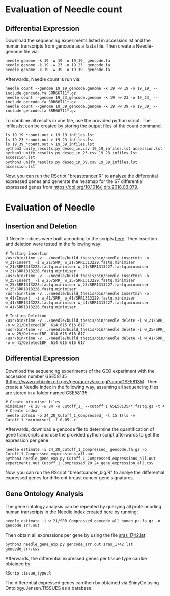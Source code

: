 # Evaluation of Needle count

## Differential Expression
Download the sequencing experiments listed in accession.lst and the human transcripts from gencode as a fasta file.
Then create a Needle-genome file via:

```
needle genome -k 19 -w 19 -o 19_19_ gencode.fa
needle genome -k 19 -w 23 -o 19_23_ gencode.fa
needle genome -k 19 -w 39 -o 19_39_ gencode.fa
```

Afterwards, Needle count is run via:

```
needle count --genome 19_19_gencode.genome -k 19 -w 19 -o 19_19_ --include gencode.fa SRR66711*.gz
needle count --genome 19_23_gencode.genome -k 19 -w 23 -o 19_23_ --include gencode.fa SRR66711*.gz
needle count --genome 19_39_gencode.genome -k 19 -w 39 -o 19_39_ --include gencode.fa SRR66711*.gz
```

To combine all results in one file, use the provided python script. The infiles.lst can be created by storing the output files of the count command.

```
ls 19_19_*count.out > 19_19_infiles.lst
ls 19_23_*count.out > 19_23_infiles.lst
ls 19_39_*count.out > 19_39_infiles.lst
python3 unify_results.py deseq_in.csv 19_19_infiles.lst accession.lst
python3 unify_results.py deseq_in_23.csv 19_23_infiles.lst accession.lst
python3 unify_results.py deseq_in_39.csv 19_39_infiles.lst accession.lst
```

Now, you can run the RScript "breastcancer.R" to analyze the differential expressed genes and generate the heatmap for the 67 
differential expressed genes from https://doi.org/10.1016/j.dib.2018.03.079.


# Evaluation of Needle

## Insertion and Deletion

If Needle indices were built according to the scripts [here](https://github.com/MitraDarja/analysis_needle/tree/main). Then insertion and deletion were tested in the following way:

```
# Testing insertion
/usr/bin/time -v ../needle/build_thesis/bin/needle insertmin -o w_21/Insert_ -i w_21/SRR_ w_21/SRR1313229.fastq.minimiser w_21/SRR1313228.fastq.minimiser w_21/SRR1313227.fastq.minimiser w_21/SRR1313226.fastq.minimiser
/usr/bin/time -v ../needle/build_thesis/bin/needle insertmin -o w_25/Insert_ -i w_25/SRR_ w_25/SRR1313229.fastq.minimiser w_25/SRR1313228.fastq.minimiser w_25/SRR1313227.fastq.minimiser w_25/SRR1313226.fastq.minimiser
/usr/bin/time -v ../needle/build_thesis/bin/needle insertmin -o w_41/Insert_ -i w_41/SRR_ w_41/SRR1313229.fastq.minimiser w_41/SRR1313228.fastq.minimiser w_41/SRR1313227.fastq.minimiser w_41/SRR1313226.fastq.minimiser

# Testing Deletion
/usr/bin/time -v ../needle/build_thesis/bin/needle delete -i w_21/SRR_ -o w_21/DeletedIBF_ 614 615 616 617
/usr/bin/time -v ../needle/build_thesis/bin/needle delete -i w_25/SRR_ -o w_25/DeletedIBF_ 614 615 616 617
/usr/bin/time -v ../needle/build_thesis/bin/needle delete -i w_41/SRR_ -o w_41/DeletedIBF_ 614 615 616 617
```

## Differential Expression
Download the sequencing experiments of the GEO experiment with the accession number GSE58135 (https://www.ncbi.nlm.nih.gov/geo/query/acc.cgi?acc=GSE58135).
Then create a Needle index in the following way, assuming all sequencing files are stored in a folder named GSE58135:

```
# Create minimiser files
minimiser -k 20 -w 24 -o Cutoff_1_ --cutoff 1 GSE58135/*.fastq.gz -t 4
# Create index
needle ibfmin -o 24_20_Cutoff_1_Compressed_ -l 15 $(ls -v Cutoff_1_*minimiser) -f 0.05 -c
```

Afterwards, download a gencode file to determine the quantification of gene transcripts and use the provided python script afterwards to get the expression per gene.

```
needle estimate -i 24_20_Cutoff_1_Compressed_ gencode.fa.gz -o Cutoff_1_Compressed_expressions_all.out
python3 needle_gene_exp.py Cutoff_1_Compressed_expressions_all.out experiments.out Cutoff_1_Compressed_20_24_gene_expression_all.csv
```

Now, you can run the RScript "breastcancer_big.R" to analye the differential expressed genes for different breast cancer gene signatures.

## Gene Ontology Analysis

The gene ontology analysis can be repeated by querying all proteincoding human transcripts in the Needle index created [here](https://github.com/MitraDarja/analysis_needle/blob/main/run_large_dataset.sh) by running:
```
needle estimate -i w_21/SRR_Compressed gencode_all_human_pc.fa.gz -o gencode_srr.out
```

Then obtain all expressions per gene by using the file [sras_1742.lst](https://github.com/MitraDarja/analysis_needle/blob/main/data/sras_1742.lst):
```
python3 needle_gene_exp.py gencode_srr.out sras_1742.lst gencode_srr.csv
```

Afterwards, the differential expressed genes per tissue type can be obtained by:
```
RScrip tissue_type.R
```

The differential expressed genes can then by obtained via ShinyGo using Ontology.Jensen.TISSUES as a database.

